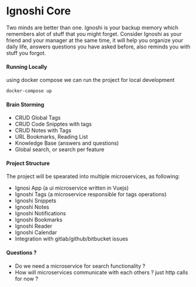 # Ignoshi Core

Two minds are better than one. Ignoshi is your backup memory which remembers alot of stuff that you might forget.
Consider Ignoshi as your friend and your manager at the same time, it will help you organize your daily life, answers
questions you have asked before, also reminds you with stuff you forgot.

#### Running Locally
using docker compose we can run the project for local development

```bash
docker-compose up
```

#### Brain Storming
 - CRUD Global Tags
 - CRUD Code Snipptes with tags
 - CRUD Notes with Tags
 - URL Bookmarks, Reading List
 - Knowledge Base (answers and questions)
 - Global search, or search per feature


#### Project Structure

The project will be spearated into multiple microservices, as following:

 - Ignosi App (a ui microservice written in Vuejs)
 - Ignoshi Tags (a microservice responsible for tags operations)
 - Ignoshi Snippets
 - Ignoshi Notes
 - Ignoshi Notifications
 - Ignoshi Bookmarks
 - Ignoshi Reader
 - Ignoshi Calendar 
 - Integration with gitlab/github/bitbucket issues


#### Questions ?

 - Do we need a microservice for search functionality ?
 - How will microservices communicate with each others ? just http calls for now ?
